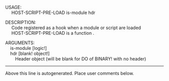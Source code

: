USAGE:  
&nbsp;&nbsp;&nbsp;&nbsp;&nbsp;HOST-SCRIPT-PRE-LOAD&nbsp;is-module&nbsp;hdr&nbsp;  
  
DESCRIPTION:  
&nbsp;&nbsp;&nbsp;&nbsp;&nbsp;Code&nbsp;registered&nbsp;as&nbsp;a&nbsp;hook&nbsp;when&nbsp;a&nbsp;module&nbsp;or&nbsp;script&nbsp;are&nbsp;loaded  
&nbsp;&nbsp;&nbsp;&nbsp;&nbsp;HOST-SCRIPT-PRE-LOAD&nbsp;is&nbsp;a&nbsp;function&nbsp;.  
  
ARGUMENTS:  
&nbsp;&nbsp;&nbsp;&nbsp;is-module&nbsp;[logic!]  
&nbsp;&nbsp;&nbsp;&nbsp;hdr&nbsp;[blank!&nbsp;object!]  
&nbsp;&nbsp;&nbsp;&nbsp;&nbsp;&nbsp;&nbsp;&nbsp;Header&nbsp;object&nbsp;(will&nbsp;be&nbsp;blank&nbsp;for&nbsp;DO&nbsp;of&nbsp;BINARY!&nbsp;with&nbsp;no&nbsp;header)  
___
Above this line is autogenerated. Place user comments below.
